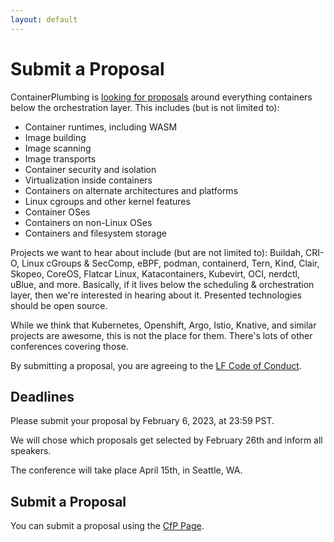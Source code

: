 ```yaml
---
layout: default
---
```


<!--
Thirty two terrific speakers, experts on a variety of container technologies, are joining us for the second Container Plumbing Days!

| Speaker | Employer |
| -------------- | ----------- |
| Brent Baude | Red Hat |
| Stevan Le Meur | Red Hat |
| Florent Benoit | Red Hat |
| Dan Čermák | SUSE |
| Christophe Fergeau | Red Hat |
| Avery Blanchard | Red Hat |
| Lily Sturmann | Red Hat |
| Kai Lüke | Microsoft |
| Scott McCarty | Red Hat |
| Krisztian Litkey | Intel |
| Peter Hunt | Red Hat |
| Jamie Magee | Microsoft |
| Urvashi Mohnani | Red Hat |
| Ashley Cui | Red Hat |
| Charlie Drage | Red Hat |
| Holger Gantikow | Atos |
| Kevin Kaftan | Atos |
| Cedric Casper| Atos |
| Krisztian Fekete | solo.io |
| Sergio Lopez | Red Hat |
| Syl Taylor | Amazon Web Services |
| Ovidiu Valeanu | Amazon Web Services |
| Akihiro Suda | NTT |
| Aditya Rajan | Red Hat |
| Giuseppe Scrivano | Red Hat |
| Brandon Mitchell | BoxBoat |
| Colin Walters | Red Hat |
| Ziwen Ning | Amazon Web Services |
| Kyle Davis | Amazon Web Services |
| Mrunal Patel | Red Hat |
| Alexander Kanevskiy | Intel |
| Sascha Grunert | Red Hat |
| Michael Brown | IBM |

Join us for the event, and meet the speakers at [their session](https://containerplumbing.org/schedule).
-->

# Submit a Proposal

ContainerPlumbing is [looking for proposals](https://events.linuxfoundation.org/container-plumbing-days/program/cfp/) around everything containers below the orchestration layer.  This includes (but is not limited to):

* Container runtimes, including WASM
* Image building
* Image scanning
* Image transports
* Container security and isolation
* Virtualization inside containers
* Containers on alternate architectures and platforms
* Linux cgroups and other kernel features
* Container OSes
* Containers on non-Linux OSes
* Containers and filesystem storage

Projects we want to hear about include (but are not limited to): Buildah, CRI-O, Linux cGroups & SecComp, eBPF, podman, containerd, Tern, Kind, Clair, Skopeo, CoreOS, Flatcar Linux, Katacontainers, Kubevirt, OCI, nerdctl, uBlue, and more.  Basically, if it lives below the scheduling & orchestration layer, then we're interested in hearing about it. Presented technologies should be open source.

While we think that Kubernetes, Openshift, Argo, Istio, Knative, and similar projects are awesome, this is not the place for them.  There's lots of other conferences covering those.

By submitting a proposal, you are agreeing to the [LF Code of Conduct](https://events.linuxfoundation.org/about/code-of-conduct/).

## Deadlines

Please submit your proposal by February 6, 2023, at 23:59 PST.

We will chose which proposals get selected by February 26th and inform all speakers.

The conference will take place April 15th, in Seattle, WA.

## Submit a Proposal

You can submit a proposal using the [CfP Page](https://events.linuxfoundation.org/container-plumbing-days/program/cfp).
